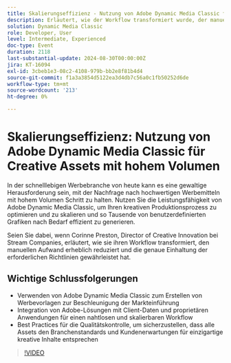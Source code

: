 ```yaml
---
title: Skalierungseffizienz - Nutzung von Adobe Dynamic Media Classic für Creative Assets mit hohem Volumen
description: Erläutert, wie der Workflow transformiert wurde, der manuelle Aufwand erheblich reduziert wurde und die genaue Einhaltung der erforderlichen Richtlinien sichergestellt wurde.## Wichtige ErkenntnisseVerwenden von Adobe Dynamic Media Classic zur Erstellung von Werbevorlagen, um die Markteinführung zu beschleunigenIntegrieren von Adobe-Lösungen mit Client-Daten und proprietären Anwendungen, um einen nahtlosen und skalierbaren Workflow zu schaffen Best Practices für die Qualitätskontrolle, die sicherstellen, dass alle Assets den Branchenstandards und Kundenerwartungen für einzigartige kreative Inhalte entsprechen
solution: Dynamic Media Classic
role: Developer, User
level: Intermediate, Experienced
doc-type: Event
duration: 2118
last-substantial-update: 2024-08-30T00:00:00Z
jira: KT-16094
exl-id: 3cbeb1e3-08c2-4108-979b-bb2e8f81b4d4
source-git-commit: f1a3a3854d5122ea3d4db7c56a0c1fb50252d6de
workflow-type: tm+mt
source-wordcount: '213'
ht-degree: 0%

---
```


# Skalierungseffizienz: Nutzung von Adobe Dynamic Media Classic für Creative Assets mit hohem Volumen

In der schnelllebigen Werbebranche von heute kann es eine gewaltige Herausforderung sein, mit der Nachfrage nach hochwertigen Werbemitteln mit hohem Volumen Schritt zu halten. Nutzen Sie die Leistungsfähigkeit von Adobe Dynamic Media Classic, um Ihren kreativen Produktionsprozess zu optimieren und zu skalieren und so Tausende von benutzerdefinierten Grafiken nach Bedarf effizient zu generieren.

Seien Sie dabei, wenn Corinne Preston, Director of Creative Innovation bei Stream Companies, erläutert, wie sie ihren Workflow transformiert, den manuellen Aufwand erheblich reduziert und die genaue Einhaltung der erforderlichen Richtlinien gewährleistet hat.

## Wichtige Schlussfolgerungen

* Verwenden von Adobe Dynamic Media Classic zum Erstellen von Werbevorlagen zur Beschleunigung der Markteinführung
* Integration von Adobe-Lösungen mit Client-Daten und proprietären Anwendungen für einen nahtlosen und skalierbaren Workflow
* Best Practices für die Qualitätskontrolle, um sicherzustellen, dass alle Assets den Branchenstandards und Kundenerwartungen für einzigartige kreative Inhalte entsprechen

>[!VIDEO](https://video.tv.adobe.com/v/3433167/?learn=on)
